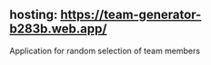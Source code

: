 hosting: https://team-generator-b283b.web.app/
----------------------------------------------
Application for random selection of team members
